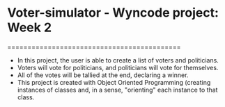 # Voter-simulator - Wyncode project: Week 2
===========================================

* In this project, the user is able to create a list of voters and politicians.
* Voters will vote for politicians, and politicians will vote for themselves.
* All of the votes will be tallied at the end, declaring a winner.
* This project is created with Object Oriented Programming (creating instances of classes and, in a sense, "orienting" 
each instance to that class.
